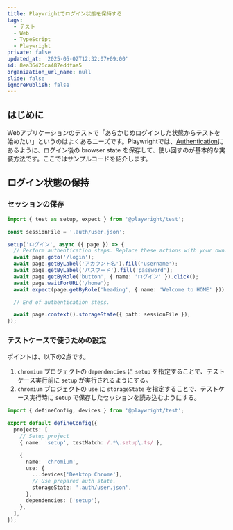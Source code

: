 ```yaml
---
title: Playwrightでログイン状態を保持する
tags:
  - テスト
  - Web
  - TypeScript
  - Playwright
private: false
updated_at: '2025-05-02T12:32:07+09:00'
id: 8ea36426ca487eddfaa5
organization_url_name: null
slide: false
ignorePublish: false
---
```

## はじめに

Webアプリケーションのテストで「あらかじめログインした状態からテストを始めたい」というのはよくあるニーズです。Playwrightでは、[Authentication](https://playwright.dev/docs/auth)にあるように、ログイン後の browser state を保存して、使い回すのが基本的な実装方法です。ここではサンプルコードを紹介します。

## ログイン状態の保持

### セッションの保存

```typescript:tests/auth.setup.ts
import { test as setup, expect } from '@playwright/test';

const sessionFile = '.auth/user.json';

setup('ログイン', async ({ page }) => {
  // Perform authentication steps. Replace these actions with your own.
  await page.goto('/login');
  await page.getByLabel('アカウント名').fill('username');
  await page.getByLabel('パスワード').fill('password');
  await page.getByRole('button', { name: 'ログイン' }).click();
  await page.waitForURL('/home');
  await expect(page.getByRole('heading', { name: 'Welcome to HOME' })).toBeVisible();

  // End of authentication steps.

  await page.context().storageState({ path: sessionFile });
});
```

### テストケースで使うための設定

ポイントは、以下の2点です。

1. `chromium` プロジェクトの `dependencies` に `setup` を指定することで、テストケース実行前に `setup` が実行されるようにする。
2. `chromium` プロジェクトの `use` に `storageState` を指定することで、テストケース実行時に `setup` で保存したセッションを読み込むようにする。

```typescript:playwright.config.ts
import { defineConfig, devices } from '@playwright/test';

export default defineConfig({
  projects: [
    // Setup project
    { name: 'setup', testMatch: /.*\.setup\.ts/ },

    {
      name: 'chromium',
      use: {
        ...devices['Desktop Chrome'],
        // Use prepared auth state.
        storageState: '.auth/user.json',
      },
      dependencies: ['setup'],
    },
  ],
});
```

<!-- zenn article id: 56426db5d78dfc -->
